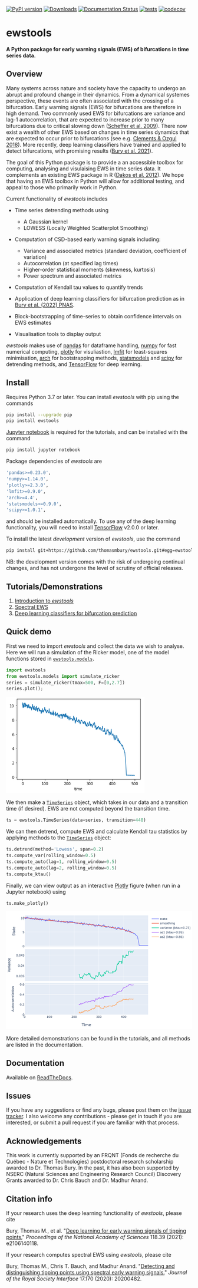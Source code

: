[![PyPI version](https://badge.fury.io/py/ewstools.svg)](https://badge.fury.io/py/ewstools)
[![Downloads](https://pepy.tech/badge/ewstools)](https://pepy.tech/project/ewstools)
[![Documentation Status](https://readthedocs.org/projects/ewstools/badge/?version=latest)](https://ewstools.readthedocs.io/en/latest/?badge=latest)
[![tests](https://github.com/ThomasMBury/ewstools/actions/workflows/tests.yml/badge.svg?branch=main)](https://github.com/ThomasMBury/ewstools/actions/workflows/tests.yml)
[![codecov](https://codecov.io/gh/ThomasMBury/ewstools/branch/main/graph/badge.svg?token=Q5LGRV6TLF)](https://codecov.io/gh/ThomasMBury/ewstools)

# ewstools
**A Python package for early warning signals (EWS) of bifurcations in time series data.**

## Overview

Many systems across nature and society have the capacity to undergo an abrupt and profound change in their dynamics. From a dynamical systemes perspective, these events are often associated with the crossing of a bifurcation. Early warning signals (EWS) for bifurcations are therefore in high demand. Two commonly used EWS for bifurcations are variance and lag-1 autocorrelation, that are expected to increase prior to many bifurcations due to critical slowing down ([Scheffer et al. 2009](https://www.nature.com/articles/nature08227)). There now exist a wealth of other EWS based on changes in time series dynamics that are expected to occur prior to bifurcations (see e.g. [Clements & Ozgul 2018](https://onlinelibrary.wiley.com/doi/full/10.1111/ele.12948)). More recently, deep learning classifiers have trained and applied to detect bifurcations, with promising results ([Bury et al. 2021](https://www.pnas.org/doi/10.1073/pnas.2106140118)).

The goal of this Python package is to provide a an accessible toolbox for computing, analysing and visulaising EWS in time series data. It complements an existing EWS package in R ([Dakos et al. 2012](https://journals.plos.org/plosone/article?id=10.1371/journal.pone.0041010)). We hope that having an EWS toolbox in Python will allow for additional testing, and appeal to those who primarily work in Python.

Current functionality of *ewstools* includes

  - Time series detrending methods using
    - A Gaussian kernel
    - LOWESS (Locally Weighted Scatterplot Smoothing)

  - Computation of CSD-based early warning signals including:
    - Variance and associated metrics (standard deviation, coefficient of variation)
    - Autocorrelation (at specified lag times)
    - Higher-order statistical moments (skewness, kurtosis)
    - Power spectrum and associated metrics

  - Computation of Kendall tau values to quantify trends
  
  - Application of deep learning classifiers for bifurcation prediction as in [Bury et al. (2022) PNAS](https://www.pnas.org/doi/10.1073/pnas.2106140118).

  - Block-bootstrapping of time-series to obtain confidence intervals on EWS estimates
  
  - Visualisation tools to display output

*ewstools* makes use of [pandas](https://pandas.pydata.org/) for dataframe handling, [numpy](https://numpy.org/) for fast numerical computing, [plotly](https://plotly.com/graphing-libraries/) for visuliastion, [lmfit](https://lmfit.github.io/lmfit-py/) for least-squares minimisation, [arch](https://github.com/bashtage/arch) for bootstrapping methods, [statsmodels](https://www.statsmodels.org/stable/index.html) and [scipy](https://scipy.org/) for detrending methods, and [TensorFlow](https://www.tensorflow.org/install) for deep learning.


## Install

Requires Python 3.7 or later. You can install *ewstools* with pip using the commands

```bash
pip install --upgrade pip
pip install ewstools
```

[Jupyter notebook](https://jupyter.org/install) is required for the tutorials, and can be installed with the command
```bash
pip install jupyter notebook
```
Package dependencies of *ewstools* are
```bash
'pandas>=0.23.0',
'numpy>=1.14.0',
'plotly>=2.3.0',
'lmfit>=0.9.0', 
'arch>=4.4',
'statsmodels>=0.9.0',
'scipy>=1.0.1',
```
and should be installed automatically. To use any of the deep learning functionality, you will need to install [TensorFlow](https://www.tensorflow.org/install) v2.0.0 or later.

To install the latest *development* version of *ewstools*, use the command
```bash
pip install git+https://github.com/thomasmbury/ewstools.git#egg=ewstools
```
NB: the development version comes with the risk of undergoing continual changes, and has not undergone the level of scrutiny of official releases.




## Tutorials/Demonstrations

1. [Introduction to *ewstools*](./tutorials/tutorial_intro.ipynb)
2. [Spectral EWS](./tutorials/tutorial_spectral.ipynb)
3. [Deep learning classifiers for bifurcation prediction](./tutorials/tutorial_deep_learning.ipynb)



## Quick demo

First we need to import *ewstools* and collect the data we wish to analyse. Here we will run a simulation of the Ricker model, one of the model functions stored in [`ewstools.models`](https://ewstools.readthedocs.io/en/latest/ewstools.html#ewstools-models-submodule).
```python
import ewstools
from ewstools.models import simulate_ricker
series = simulate_ricker(tmax=500, F=[0,2.7])
series.plot();
```
![](tutorials/images/series.png)

We then make a [`TimeSeries`](https://ewstools.readthedocs.io/en/latest/ewstools.html#ewstools.core.TimeSeries) object, which takes in our data and a transition time (if desired). EWS are not computed beyond the transition time.

```python
ts = ewstools.TimeSeries(data=series, transition=440)
```

We can then detrend, compute EWS and calculate Kendall tau statistics by applying methods to the [`TimeSeries`](https://ewstools.readthedocs.io/en/latest/ewstools.html#ewstools.core.TimeSeries) object:

```python
ts.detrend(method='Lowess', span=0.2)
ts.compute_var(rolling_window=0.5)
ts.compute_auto(lag=1, rolling_window=0.5)
ts.compute_auto(lag=2, rolling_window=0.5)
ts.compute_ktau()
```

Finally, we can view output as an interactive [Plotly](https://plotly.com/python/) figure (when run in a Jupyter notebook) using

```python
ts.make_plotly()
```

![](tutorials/images/ews.png)

More detailed demonstrations can be found in the tutorials, and all methods are listed in the documentation.

## Documentation

Available on [ReadTheDocs](https://ewstools.readthedocs.io/en/latest/).

## Issues

If you have any suggestions or find any bugs, please post them on the [issue tracker](https://github.com/ThomasMBury/ewstools/issues). I also welcome any contributions - please get in touch if you are interested, or submit a pull request if you are familiar with that process.

## Acknowledgements

This work is currently supported by an FRQNT (Fonds de recherche du Québec - Nature et Technologies) postdoctoral research scholarship awarded to Dr. Thomas Bury. In the past, it has also been supported by NSERC (Natural Sciences and Engineering Research Council) Discovery Grants awarded to Dr. Chris Bauch and Dr. Madhur Anand.

## Citation info

If your research uses the deep learning functionality of *ewstools*, please cite

Bury, Thomas M., et al. "[Deep learning for early warning signals of tipping points.](https://www.pnas.org/doi/abs/10.1073/pnas.2106140118)" *Proceedings of the National Academy of Sciences* 118.39 (2021): e2106140118.

If your research computes spectral EWS using *ewstools*, please cite

Bury, Thomas M., Chris T. Bauch, and Madhur Anand. "[Detecting and distinguishing tipping points using spectral early warning signals.](https://royalsocietypublishing.org/doi/full/10.1098/rsif.2020.0482)" *Journal of the Royal Society Interface* 17.170 (2020): 20200482.
